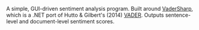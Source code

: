 A simple, GUI-driven sentiment analysis program. Built around [VaderSharp](https://github.com/codingupastorm/vadersharp), which is a .NET port of Hutto & Gilbert's (2014) [VADER](https://github.com/cjhutto/vaderSentiment). Outputs sentence-level and document-level sentiment scores.
